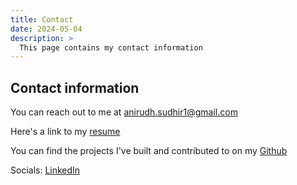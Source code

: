```yaml
---
title: Contact
date: 2024-05-04
description: >
  This page contains my contact information
---
```


## Contact information

You can reach out to me at [anirudh.sudhir1@gmail.com](mailto:anirudh.sudhir1@gmail.com)

Here's a link to my [resume](/AnirudhSudhir_Resume.pdf)

You can find the projects I've built and contributed to on my [Github](https://github.com/anirudhsudhir)

Socials: [LinkedIn](https://www.linkedin.com/in/anirudhsudhir/)
